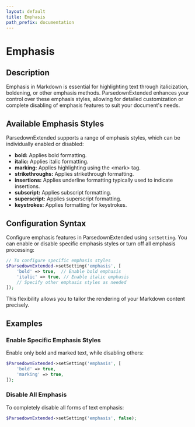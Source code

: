 ```yaml
---
layout: default
title: Emphasis
path_prefix: documentation
---
```


# Emphasis

## Description

Emphasis in Markdown is essential for highlighting text through italicization, boldening, or other emphasis methods. ParsedownExtended enhances your control over these emphasis styles, allowing for detailed customization or complete disabling of emphasis features to suit your document's needs.

## Available Emphasis Styles

ParsedownExtended supports a range of emphasis styles, which can be individually enabled or disabled:

- **bold:** Applies bold formatting.
- **italic:** Applies italic formatting.
- **marking:** Applies highlighting using the \<mark> tag.
- **strikethroughs:** Applies strikethrough formatting.
- **insertions:** Applies underline formatting typically used to indicate insertions.
- **subscript:** Applies subscript formatting.
- **superscript:** Applies superscript formatting.
- **keystrokes:** Applies formatting for keystrokes.

## Configuration Syntax

Configure emphasis features in ParsedownExtended using `setSetting`. You can enable or disable specific emphasis styles or turn off all emphasis processing:

```php
// To configure specific emphasis styles
$ParsedownExtended->setSetting('emphasis', [
    'bold' => true,  // Enable bold emphasis
    'italic' => true, // Enable italic emphasis
    // Specify other emphasis styles as needed
]);
```

This flexibility allows you to tailor the rendering of your Markdown content precisely.

## Examples

### Enable Specific Emphasis Styles

Enable only bold and marked text, while disabling others:

```php
$ParsedownExtended->setSetting('emphasis', [
    'bold' => true,
    'marking' => true,
]);
```

### Disable All Emphasis

To completely disable all forms of text emphasis:

```php
$ParsedownExtended->setSetting('emphasis', false);
```
